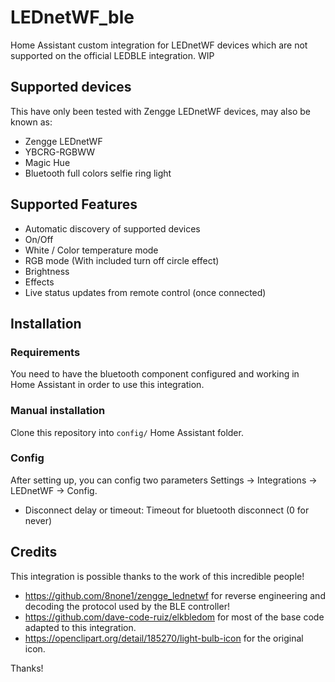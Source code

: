 # LEDnetWF_ble

Home Assistant custom integration for LEDnetWF devices which are not supported on the official LEDBLE integration. WIP

## Supported devices

This have only been tested with Zengge LEDnetWF devices, may also be known as:

- Zengge LEDnetWF
- YBCRG-RGBWW
- Magic Hue
- Bluetooth full colors selfie ring light

## Supported Features

- Automatic discovery of supported devices
- On/Off
- White / Color temperature mode
- RGB mode (With included turn off circle effect)
- Brightness
- Effects
- Live status updates from remote control (once connected)

## Installation

### Requirements

You need to have the bluetooth component configured and working in Home Assistant in order to use this integration.

### Manual installation

Clone this repository into `config/` Home Assistant folder.

### Config

After setting up, you can config two parameters Settings -> Integrations -> LEDnetWF -> Config.

- Disconnect delay or timeout: Timeout for bluetooth disconnect (0 for never)

## Credits

This integration is possible thanks to the work of this incredible people!

- https://github.com/8none1/zengge_lednetwf for reverse engineering and decoding the protocol used by the BLE controller!
- https://github.com/dave-code-ruiz/elkbledom for most of the base code adapted to this integration.
- https://openclipart.org/detail/185270/light-bulb-icon for the original icon.

Thanks!
